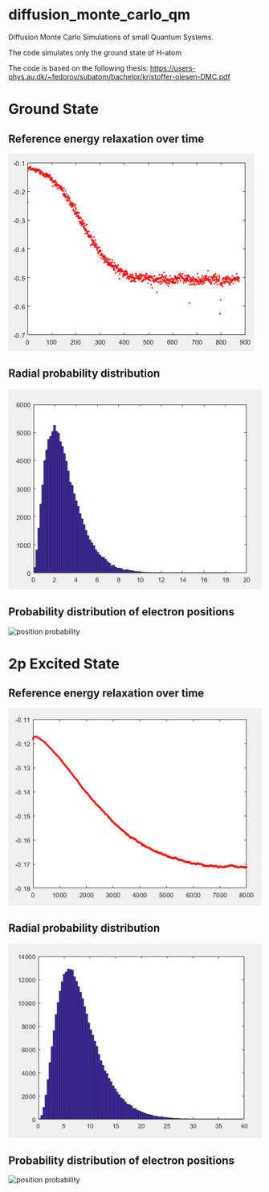 # diffusion_monte_carlo_qm
Diffusion Monte Carlo Simulations of small Quantum Systems.

The code simulates only the ground state of H-atom

The code is based on the following thesis: https://users-phys.au.dk/~fedorov/subatom/bachelor/kristoffer-olesen-DMC.pdf

# Ground State
## Reference energy relaxation over time
![reference energy](images/H-atom-Energy-1s.png?raw=true "Reference energy")

## Radial probability distribution
![radial distribution](images/H-atom-Radial-1s.png?raw=true "Radial distribution")

## Probability distribution of electron positions
![position probability](images/H-atom-state-1s.gif?raw=true "3D position probability distribution")


# 2p Excited State
## Reference energy relaxation over time
![reference energy](images/H-atom-Energy-2p.png?raw=true "Reference energy")

## Radial probability distribution
![radial distribution](images/H-atom-Radial-2p.png?raw=true "Radial distribution")

## Probability distribution of electron positions
![position probability](images/H-atom-state-2p.gif?raw=true "3D position probability distribution")

